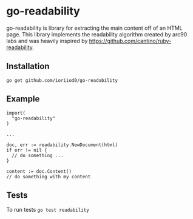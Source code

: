 go-readability
==============

go-readability is library for extracting the main content off of an HTML page. This library implements the readability algorithm created by arc90 labs and was heavily inspired by https://github.com/cantino/ruby-readability.

Installation
------------

`go get github.com/ioriiod0/go-readability`

Example
-------

```
import(
  "go-readability"
)

...

doc, err := readability.NewDocument(html)
if err != nil {
  // do something ...
}

content := doc.Content()
// do something with my content

```


Tests
-----

To run tests
`go test readability`
